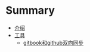 # Summary

* [介绍](README.md)
* [工具](tools/README.md)
    + [gitbook和github双向同步](tools/github-gitbook.md)

